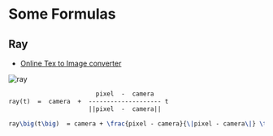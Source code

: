 # Some Formulas

## Ray

* [Online Tex to Image converter](http://www.sciweavers.org/free-online-latex-equation-editor)

![ray](https://render.githubusercontent.com/render/math?math=ray%5Cbig%28t%5Cbig%29%20%20%3D%20camera%20%2B%20%5Cfrac%7Bpixel%20-%20camera%7D%7B%5C%7Cpixel%20-%20camera%5C%7C%7D%20%5Ctimes%20t&mode=inline)

```txt
                        pixel  -  camera
ray(t)  =  camera  +  -------------------- t
                      ||pixel  -  camera||
```

```tex
ray\big(t\big)  = camera + \frac{pixel - camera}{\|pixel - camera\|} \times t
```
